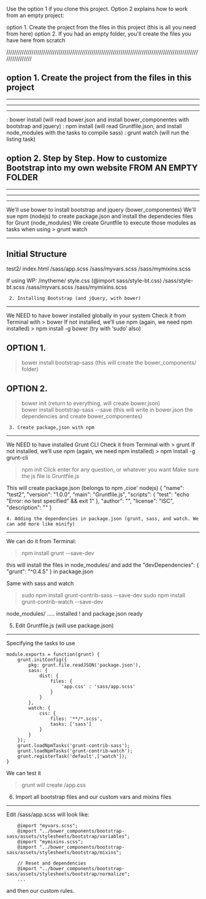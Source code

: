 Use the option 1 if you clone this project. Option 2 explains how to work from an empty project:

option 1. Create the project from the files in this project  (this is all you need from here)
option 2. If you had an empty folder, you'll create the files you have here from scratch



////////////////////////////////////////////////////////////////////////////////////////////////////////////////




option 1. Create the project from the files in this project
------------------------------------------------------------------------------------------------
------------------------------------------------------------------------------------------------
------------------------------------------------------------------------------------------------
------------------------------------------------------------------------------------------------

: bower install   (will read bower.json and install bower_componentes with bootstrap and jquery)
: npm install     (will read Gruntfile.json, and install node_modules with the tasks to compile sass)
: grunt watch     (will run the listing task)












option 2. Step by Step. How to customize Bootstrap into my own website FROM AN EMPTY FOLDER
------------------------------------------------------------------------------------------------
------------------------------------------------------------------------------------------------
------------------------------------------------------------------------------------------------
------------------------------------------------------------------------------------------------

We'll use bower to install bootstrap and jquery  (bower_componentes)
We'll sue npm (nodejs) to create package.json and install the dependecies files for Grunt (node_modules)
We create Gruntfile to execute those modules as tasks when using > grunt watch


------------------------------------------------------------------------------------------------

Initial Structure
------------------------------------------------------------------------------------------------

test2/
         index.html
         /sass/app.scss
         /sass/myvars.scss
         /sass/mymixins.scss

If using WP:
/mytheme/
             style.css (@import sass/style-bt.css)
            /sass/style-bt.scss
            /sass/myvars.scss
            /sass/mymixins.scss

     2. Installing Bootstrap (and jQuery, with bower)
------------------------------------------------------------------------------------------------

We NEED to have bower installed globally in your system
Check it from Terminal with    > bower
If not installed, we’ll use npm (again, we need npm installed) > npm install -g bower  (try with ‘sudo’ also)


  OPTION 1.
  ------------------------------------------------
  > bower install bootstrap-sass  (this will create the bower_components/ folder)

  OPTION 2.
  ------------------------------------------------
  > bower init   (return to everything, will create bower.json)  
  > bower install bootstrap-sass --save   (this will write in bower.json the dependencies and create bower_componentes)


     3. Create package,json with npm 
------------------------------------------------------------------------------------------------

We NEED to have installed Grunt CLI
Check it from Terminal with    > grunt
If not installed, we’ll use npm (again, we need npm installed) > npm install -g grunt-cli


> npm init
Click enter for any question, or whatever you want
Make sure the js file is Gruntfile.js

This will create package.json (belongs to npm ,cioe' nodejs)
{
  "name": "test2",
  "version": "1.0.0",
  "main": "Gruntfile.js",
  "scripts": {
    "test": "echo \"Error: no test specified\" && exit 1"
  },
  "author": "",
  "license": "ISC",
  "description": ""
}

    4. Adding the dependencies in package.json (grunt, sass, and watch. We can add more like minify) 
-----------------------------------------------------------------------------------------------

We can do it from Terminal:

> npm install grunt --save-dev

this will install the files in node_modules/
and add the "devDependencies": {
    "grunt": "^0.4.5"
  }
in package.json

Same with sass and watch
> sudo npm install grunt-contrib-sass --save-dev
> sudo npm install grunt-contrib-watch --save-dev

node_modules/ …..    installed !  and package.json  ready

  5. Edit Gruntfile.js (will use package.json)
------------------------------------------------------------------------------------------------

Specifying the tasks to use

    module.exports = function(grunt) {
        grunt.initConfig({
            pkg: grunt.file.readJSON('package.json'),
            sass: {
                dist: {
                    files: {
                        'app.css' : 'sass/app.scss'
                    }
                }
            },
            watch: {
                css: {
                    files: '**/*.scss',
                    tasks: ['sass']
                }
            }
        });
        grunt.loadNpmTasks('grunt-contrib-sass');
        grunt.loadNpmTasks('grunt-contrib-watch');
        grunt.registerTask('default',['watch']);
    }


We can test it
> grunt  will create /app.css


  6. Import all bootstrap files and our custom vars and mixins files
------------------------------------------------------------------------------------------------

Edit  /sass/app.scss  will look like:

        @import "myvars.scss";
        @import "../bower_components/bootstrap-sass/assets/stylesheets/bootstrap/variables";
        @import "mymixins.scss";
        @import "../bower_components/bootstrap-sass/assets/stylesheets/bootstrap/mixins";

        // Reset and dependencies
        @import "../bower_components/bootstrap-sass/assets/stylesheets/bootstrap/normalize";
        ...



and then our custom rules.







